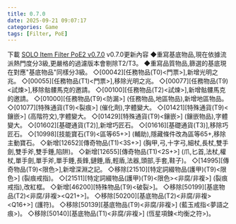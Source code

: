 ```yaml
---
title: 0.7.0
date: 2025-09-21 09:07:17
categories: Game
tags: [Filter, PoE]
---
```

下載 [SOLO Item Filter PoE2 v0.7.0](https://u.pcloud.link/publink/show?code=XZDW515ZSmcge6h4Uz5WA0vSFrmgpLguJ8Mk)
v0.7.0更新內容
◆重寫基底物品,現在依據流派熱門度分3級,更嚴格的過濾版本會剔除T2/T3。
◆重寫品質物品,篩選的基底現在對應"基底物品"同樣分3級。
◇[00042][任務物品(T0)<門票>],新增光明之兆。
◇[00055][任務物品(T1)<門票>],移除光明之兆。
◇[00077][任務物品(T9)<試煉>],移除骷髏馬克的邀請。
◇[00100][任務物品(T2)<試煉>],新增骷髏馬克的邀請。
◇[01000][任務物品(T9)<防漏>] (任務物品,地區物品),新增地區物品。
◇[01077][特殊通貨(T9)<裂痕>] (催化劑),字體變大。
◇[01421][特殊通貨(T9)<鑲嵌>] (高階符文),字體變大。
◇[01429][特殊通貨(T9)<鑲嵌>] (鑲嵌物品),字體變大。
◇[01602][基礎通貨(T2)],新增巧匠石。
◇[01616][基礎通貨(T3)],移除巧匠石。
◇[10998][技能寶石(T9)<區等65+>] (輔助),隱藏條件改為區等65+,移除主動寶石。
◇新增[12652][傳奇物品(T1)<3S+>] (胸甲,弓,十字弓,細杖,長杖,雙手劍,雙手斧,雙手錘,陷阱)。
◇新增[12655][傳奇物品(T1)<2S+>] (爪,匕首,法杖,權杖,單手劍,單手斧,單手錘,長鋒,鏈錘,盾,輕盾,法器,頭部,手套,鞋子)。
◇[14995][傳奇物品(T9)<限色>],新增深淵之記。
◇移除[21510][特定詞綴物品(護甲)(T9)<限色>] (裂痕戒指)。
◇[21511][特定詞綴物品(護甲)(T9)<限色><非腐/非複>] (裂痕戒指),改紅框。
◇新增[46200][特殊物品(T9)<破裂>]。
◇移除[50199][基底物品(T2)<非腐/非複><Q21+>]。
◇移除[50200][基底物品(T2)<非腐/非複><Q16+>] (護符)。
◇移除[50139][基底物品(T9)<非腐/非複>] (藍玉戒指<夢語之痕>)。
◇移除[50140][基底物品(T1)<非腐/非複>] (恆星項鍊<均衡之符>)。